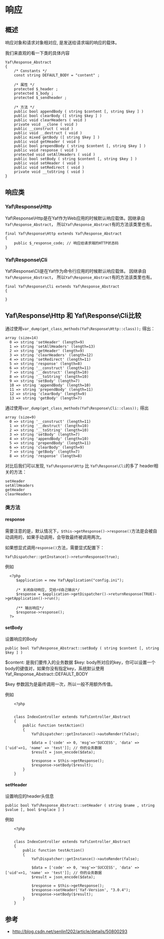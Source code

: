 # 响应

## 概述

响应对象和请求对象相对应, 是发送给请求端的响应的载体。

我们来直观的看一下类的具体内容

```
Yaf\Response_Abstract 
{
    /* Constants */
    const string DEFAULT_BODY = "content" ;
    
    /* 属性 */
    protected $_header ;
    protected $_body ;
    protected $_sendheader ;
    
    /* 方法 */
    public bool appendBody ( string $content [, string $key ] )
    public bool clearBody ([ string $key ] )
    public void clearHeaders ( void )
    private void __clone ( void )
    public __construct ( void )
    public void __destruct ( void )
    public mixed getBody ([ string $key ] )
    public void getHeader ( void )
    public bool prependBody ( string $content [, string $key ] )
    public void response ( void )
    protected void setAllHeaders ( void )
    public bool setBody ( string $content [, string $key ] )
    public void setHeader ( void )
    public void setRedirect ( void )
    private void __toString ( void )
}
```

## 响应类

### Yaf\Response\Http

Yaf\Response\Http是在Yaf作为Web应用的时候默认响应载体。因继承自`Yaf\Response_Abstract`， 所以`Yaf\Response_Abstract`有的方法该类里也有。

```
final Yaf\Response\Http extends Yaf\Response_Abstract 
{
    public $_response_code; // 响应给请求端的HTTP状态码
}
```

### Yaf\Response\Cli

Yaf\Response\Cli是在Yaf作为命令行应用的时候默认响应载体。 因继承自`Yaf\Response_Abstract`， 所以`Yaf\Response_Abstract`有的方法该类里也有。

```
final Yaf\Response\Cli extends Yaf\Response_Abstract 
{

}
```

## Yaf\Response\Http 和 Yaf\Response\Cli比较

通过使用`var_dump(get_class_methods(Yaf\Response\Http::class));` 得出：

```
array (size=14)
  0 => string 'setHeader' (length=9)
  1 => string 'setAllHeaders' (length=13)
  2 => string 'getHeader' (length=9)
  3 => string 'clearHeaders' (length=12)
  4 => string 'setRedirect' (length=11)
  5 => string 'response' (length=8)
  6 => string '__construct' (length=11)
  7 => string '__destruct' (length=10)
  8 => string '__toString' (length=10)
  9 => string 'setBody' (length=7)
  10 => string 'appendBody' (length=10)
  11 => string 'prependBody' (length=11)
  12 => string 'clearBody' (length=9)
  13 => string 'getBody' (length=7)
```
 
通过使用`var_dump(get_class_methods(Yaf\Response\Cli::class));`  得出
```
array (size=9)
  0 => string '__construct' (length=11)
  1 => string '__destruct' (length=10)
  2 => string '__toString' (length=10)
  3 => string 'setBody' (length=7)
  4 => string 'appendBody' (length=10)
  5 => string 'prependBody' (length=11)
  6 => string 'clearBody' (length=9)
  7 => string 'getBody' (length=7)
  8 => string 'response' (length=8)
```
对比后我们可以发现, `Yaf\Response\Http` 比 `Yaf\Response\Cli`的多了 header相关的方法：
```
setHeader
setAllHeaders
getHeader
clearHeaders
```

### 类方法

#### response

需要注意的是，默认情况下，`$this->getResponse()->response()`方法是会被自动调用的，如果手动调用，会导致最终被调用两次。

如果想显式调用`response()`方法，需要显式配置下：
```
Yaf\Dispatcher::getInstance()->returnResponse(true);
```

例如
```
  <?php
     $application = new Yaf\Application("config.ini"); 

     /* 关闭自动响应, 交给rd自己输出*/
     $response = $application->getDispatcher()->returnResponse(TRUE)->getApplication()->run();

     /** 输出响应*/
     $response->response();
  ?>
```

#### setBody

设置响应的Body

```
public bool Yaf\Response_Abstract::setBody ( string $content [, string $key ] )
```

$content: 是我们要传入的业务数据
$key: body所对应的key，你可以设置一个body的键值对，如果你没有指定key，系统默认使用Yaf_Response_Abstract::DEFAULT_BODY

$key 参数因为是最终调用一次，所以一般不用额外传值。

例如

```
    <?php
    
    
    class IndexController extends Yaf\Controller_Abstract
    {
        public function testAction()
        {    
            Yaf\Dispatcher::getInstance()->autoRender(false);
            
            $data = ['code' => 0, 'msg'=>'SUCCESS', 'data' => ['uid'=>1, 'name' => 'test']]; // 你的业务数据
            $result = json_encode($data);
            
            $response = $this->getResponse();
            $response->setBody($result);
        }
    }
```

#### setHeader

设置响应的header头信息

```
public bool Yaf\Response_Abstract::setHeader ( string $name , string $value [, bool $replace ] )
```

例如

```
    <?php
    
    
    class IndexController extends Yaf\Controller_Abstract
    {
        public function testAction()
        {    
            Yaf\Dispatcher::getInstance()->autoRender(false);
            
            $data = ['code' => 0, 'msg'=>'SUCCESS', 'data' => ['uid'=>1, 'name' => 'test']]; // 你的业务数据
            $result = json_encode($data);
            
            $response = $this->getResponse();
            $response->setHeader('Yaf-Version', "3.0.4");
            $response->setBody($result);
        }
    }
```



## 参考

 - http://blog.csdn.net/senlin1202/article/details/50800293